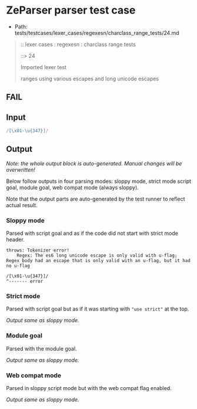 # ZeParser parser test case

- Path: tests/testcases/lexer_cases/regexesn/charclass_range_tests/24.md

> :: lexer cases : regexesn : charclass range tests
>
> ::> 24
>
> Imported lexer test
>
> ranges using various escapes and long unicode escapes

## FAIL

## Input

`````js
/[\x01-\u{347}]/
`````

## Output

_Note: the whole output block is auto-generated. Manual changes will be overwritten!_

Below follow outputs in four parsing modes: sloppy mode, strict mode script goal, module goal, web compat mode (always sloppy).

Note that the output parts are auto-generated by the test runner to reflect actual result.

### Sloppy mode

Parsed with script goal and as if the code did not start with strict mode header.

`````
throws: Tokenizer error!
    Regex: The es6 long unicode escape is only valid with u-flag; Regex body had an escape that is only valid with an u-flag, but it had no u-flag

/[\x01-\u{347}]/
^------- error
`````

### Strict mode

Parsed with script goal but as if it was starting with `"use strict"` at the top.

_Output same as sloppy mode._

### Module goal

Parsed with the module goal.

_Output same as sloppy mode._

### Web compat mode

Parsed in sloppy script mode but with the web compat flag enabled.

_Output same as sloppy mode._
